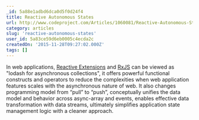```yaml
---
_id: 5a88e1adbd6dca0d5f0d24f4
title: Reactive Autonomous States
url: http://www.codeproject.com/Articles/1060081/Reactive-Autonomous-States
category: articles
slug: 'reactive-autonomous-states'
user_id: 5a83ce59d6eb0005c4ecda2c
createdOn: '2015-11-28T09:27:02.000Z'
tags: []
---
```


In web applications, <a href="https://msdn.microsoft.com/en-us/data/gg577609.aspx">Reactive Extensions</a> and <a href="https://github.com/Reactive-Extensions/RxJS">RxJS</a> can be viewed as "lodash for asynchronous collections", it offers powerful functional constructs and operators to reduce the complexities when web application features scales with the asynchronous nature of web. It also changes programming model from “pull” to “push”, conceptually unifies the data model and behavior across async-array and events, enables effective data transformation with data streams, ultimately simplifies application state management logic with a cleaner approach.
